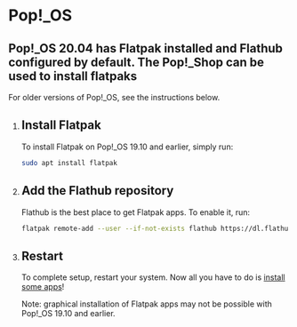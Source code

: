 # Pop!\_OS

## Pop!\_OS 20.04 has Flatpak installed and Flathub configured by default. The Pop!\_Shop can be used to install flatpaks

For older versions of Pop!\_OS, see the instructions below.

1. ## Install Flatpak

    To install Flatpak on Pop!\_OS 19.10 and earlier, simply run:

    ```bash
    sudo apt install flatpak
    ```

2. ## Add the Flathub repository

    Flathub is the best place to get Flatpak apps. To enable it, run:

    ```bash
    flatpak remote-add --user --if-not-exists flathub https://dl.flathub.org/repo/flathub.flatpakrepo
    ```

3. ## Restart

    To complete setup, restart your system. Now all you have to do is [install some apps](https://flathub.org/)!

    Note: graphical installation of Flatpak apps may not be possible with Pop!\_OS 19.10 and earlier.
